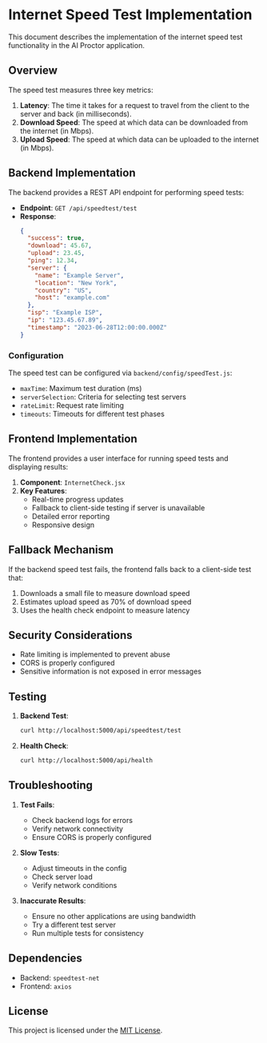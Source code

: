 # Internet Speed Test Implementation

This document describes the implementation of the internet speed test functionality in the AI Proctor application.

## Overview

The speed test measures three key metrics:
1. **Latency**: The time it takes for a request to travel from the client to the server and back (in milliseconds).
2. **Download Speed**: The speed at which data can be downloaded from the internet (in Mbps).
3. **Upload Speed**: The speed at which data can be uploaded to the internet (in Mbps).

## Backend Implementation

The backend provides a REST API endpoint for performing speed tests:

- **Endpoint**: `GET /api/speedtest/test`
- **Response**:
  ```json
  {
    "success": true,
    "download": 45.67,
    "upload": 23.45,
    "ping": 12.34,
    "server": {
      "name": "Example Server",
      "location": "New York",
      "country": "US",
      "host": "example.com"
    },
    "isp": "Example ISP",
    "ip": "123.45.67.89",
    "timestamp": "2023-06-28T12:00:00.000Z"
  }
  ```

### Configuration

The speed test can be configured via `backend/config/speedTest.js`:

- `maxTime`: Maximum test duration (ms)
- `serverSelection`: Criteria for selecting test servers
- `rateLimit`: Request rate limiting
- `timeouts`: Timeouts for different test phases

## Frontend Implementation

The frontend provides a user interface for running speed tests and displaying results:

1. **Component**: `InternetCheck.jsx`
2. **Key Features**:
   - Real-time progress updates
   - Fallback to client-side testing if server is unavailable
   - Detailed error reporting
   - Responsive design

## Fallback Mechanism

If the backend speed test fails, the frontend falls back to a client-side test that:
1. Downloads a small file to measure download speed
2. Estimates upload speed as 70% of download speed
3. Uses the health check endpoint to measure latency

## Security Considerations

- Rate limiting is implemented to prevent abuse
- CORS is properly configured
- Sensitive information is not exposed in error messages

## Testing

1. **Backend Test**:
   ```bash
   curl http://localhost:5000/api/speedtest/test
   ```

2. **Health Check**:
   ```bash
   curl http://localhost:5000/api/health
   ```

## Troubleshooting

1. **Test Fails**:
   - Check backend logs for errors
   - Verify network connectivity
   - Ensure CORS is properly configured

2. **Slow Tests**:
   - Adjust timeouts in the config
   - Check server load
   - Verify network conditions

3. **Inaccurate Results**:
   - Ensure no other applications are using bandwidth
   - Try a different test server
   - Run multiple tests for consistency

## Dependencies

- Backend: `speedtest-net`
- Frontend: `axios`

## License

This project is licensed under the [MIT License](LICENSE).
